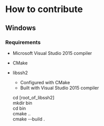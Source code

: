 # How to contribute
## Windows
### Requirements
* Microsoft Visual Studio 2015 compiler
* CMake
* libssh2  
    * Configured with CMake
    * Built with Visual Studio 2015 compiler

    cd [root_of_libssh2]  
    mkdir bin  
    cd bin  
    cmake ..  
    cmake --build .  
